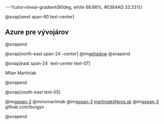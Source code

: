 ---?color=linear-gradient(90deg, white 66.66%, #5384AD 33.33%)

@snap[west span-60 text-center]
## Azure pre vývojárov
@snapend

@snap[north-east span-24 -center]
@img[shadow](AzureForDevelopers/assets/img/IMAG2408.jpg)
@snapend


@snap[east span-24` text-center text-07]

Milan Martiniak

@snapend

@snap[south-east text-05]

@img[span-3](AzureForDevelopers/assets/img/twitter.png) @minomartiniak
@img[span-3](AzureForDevelopers/assets/img/outlook.png) martiniak@kros.sk
@img[span-3](AzureForDevelopers/assets/img/github.png) github.com/burgyn

@snapend